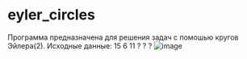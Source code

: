 # eyler_circles
Программа предназначена для решения задач с помошью кругов Эйлера(2).
Исходные данные: 15 6 11 ? ? ?
![image](https://github.com/excessofthoughts/eyler_circles/assets/146993993/615833ac-0530-4037-b6ba-1c3163e8dea8)
